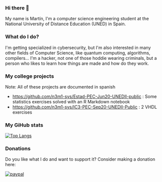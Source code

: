 ### Hi there 👋

My name is Martín, I'm a computer science engineering student at the National University of Distance Education (UNED) in Spain.

### What do I do?

I'm getting specialized in cybersecurity, but I'm also interested in many other fields of Computer Science, like quantum computing, algorithms, compilers... I'm a hacker, not one of those hoddie wearing criminals, but a person who likes to learn how things are made and how do they work.

### My college projects

Note: All of these projects are documented in spanish

- https://github.com/n3m1-sys/Estad-PEC-Jun20-UNEDII-public : Some statistics exercises solved with an R Markdown notebook
- https://github.com/n3m1-sys/IC3-PEC-Sep20-UNEDII-Public : 2 VHDL exercises

### My GiHub stats

[![Top Langs](https://github-readme-stats.vercel.app/api/top-langs/?username=n3m1dotsys)](https://github.com/anuraghazra/github-readme-stats)

### Donations

Do you like what I do and want to support it? Consider making a donation here: 

[![paypal](https://www.paypalobjects.com/en_US/i/btn/btn_donateCC_LG.gif)](https://www.paypal.com/cgi-bin/webscr?cmd=_s-xclick&hosted_button_id=HEYSKQQA2R5XJ)
